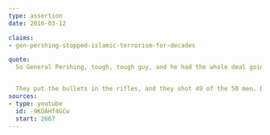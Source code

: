 ```yaml
---
type: assertion
date: 2016-03-12

claims:
- gen-pershing-stopped-islamic-terrorism-for-decades

quote:
  So General Pershing, tough, tough guy, and he had the whole deal going. And they catch 50 terrorists (in the Philippines), and they were doing tremendous destruction. What happens is he lines them up to be shot. He lines them up, gets them — knows they're guilty, they admitted they're guilty — lines 50 people up to be shot, and as you know, swine, pig, all that, a big problem for the, big problem. He took two pigs, and he chopped them open. Took the bullets, said "We're going to go and shoot these men."  Took the bullets, the 50 bullets, dropped them in the pigs, swished them around so there was blood all over those bullets, had his men ­— instructed his men to put the bullets into the rifles. They put the bullets into the rifles, and they shot 49 men. Now, we don't like this, but I'm just saying if we're going to win, we're going to win or let's not play the game and let's not be a country anymore […inaudible…].


  They put the bullets in the rifles, and they shot 49 of the 50 men. Dead. Boom. So there is a pig-infested bullet in each one. They then dumped into a mass grave, and they dumped the pigs in with the bodies, and they took the final bullet, and they gave it to the one person that they decided not to shoot, and they said, "Here, take this bullet, go back to your people, and explain what we just did." Okay. That's not the end, here's the end. Want to hear the end? He went back and he said what just happened. For 28 years there was no terrorism. 28 years.
sources:
- type: youtube
  id: -9KOAHf4GCw
  start: 2667
---
```

